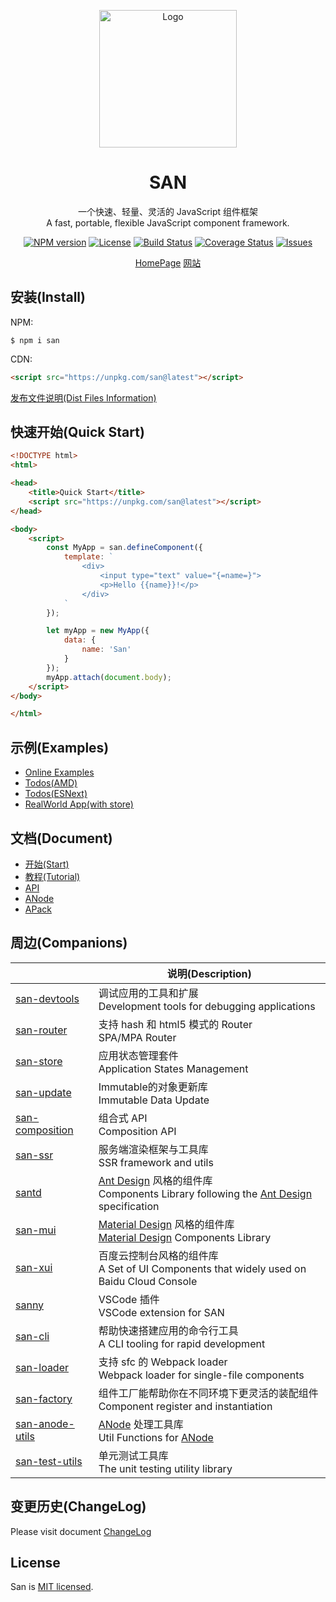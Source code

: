 <p align="center">
    <a href="https://baidu.github.io/san/">
        <img src="https://baidu.github.io/san/img/logo-colorful.svg" alt="Logo" height="220">
    </a>
</p>

<h1 align="center">SAN</h1>

<p align="center">
一个快速、轻量、灵活的 JavaScript 组件框架
<br>
A fast, portable, flexible JavaScript component framework.
</p>

<p align="center">
  <a href="https://www.npmjs.com/package/san"><img src="http://img.shields.io/npm/v/san.svg?style=flat-square" alt="NPM version"></a>
  <a href="https://www.npmjs.com/package/san"><img src="https://img.shields.io/github/license/baidu/san.svg?style=flat-square" alt="License"></a>
  <a href="https://github.com/baidu/san/actions"><img src="https://github.com/baidu/san/workflows/CI/badge.svg" alt="Build Status"></a>
  <a href="https://coveralls.io/github/baidu/san?branch=master"><img src="https://img.shields.io/coveralls/github/baidu/san.svg?style=flat-square" alt="Coverage Status"></a>
  <a href="https://github.com/baidu/san/issues"><img src="https://img.shields.io/github/issues/baidu/san.svg?style=flat-square" alt="Issues"></a>
</p>

<p align="center">
  <a href="https://baidu.github.io/san/en/index.html" target="_blank">HomePage</a>
  <a href="https://baidu.github.io/san/" target="_blank">网站</a>
</p>




## 安装(Install)

NPM:

```
$ npm i san
```

CDN:

```html
<script src="https://unpkg.com/san@latest"></script>
```

[发布文件说明(Dist Files Information)](https://github.com/baidu/san/tree/master/dist)


## 快速开始(Quick Start)

```html
<!DOCTYPE html>
<html>

<head>
    <title>Quick Start</title>
    <script src="https://unpkg.com/san@latest"></script>
</head>

<body>
    <script>
        const MyApp = san.defineComponent({
            template: `
                <div>
                    <input type="text" value="{=name=}">
                    <p>Hello {{name}}!</p>
                </div>
            `
        });

        let myApp = new MyApp({
            data: {
                name: 'San'
            }
        });
        myApp.attach(document.body);
    </script>
</body>

</html>
```

## 示例(Examples)

- [Online Examples](https://baidu.github.io/san/example/)
- [Todos(AMD)](https://github.com/baidu/san/tree/master/example/todos-amd)
- [Todos(ESNext)](https://github.com/baidu/san/tree/master/example/todos-esnext)
- [RealWorld App(with store)](https://github.com/ecomfe/san-realworld-app)

## 文档(Document)

- [开始(Start)](https://baidu.github.io/san/tutorial/start/)
- [教程(Tutorial)](https://baidu.github.io/san/tutorial/setup/)
- [API](https://baidu.github.io/san/doc/api/)
- [ANode](https://github.com/baidu/san/blob/master/doc/anode.md)
- [APack](https://github.com/baidu/san/blob/master/doc/anode-pack.md)


## 周边(Companions)

|                | 说明(Description)                          |
| --------------------- | ------------------------------- |
| [san-devtools](https://github.com/baidu/san-devtools) | 调试应用的工具和扩展<br>Development tools for debugging applications |
| [san-router](https://github.com/baidu/san-router) | 支持 hash 和 html5 模式的 Router<br>SPA/MPA Router |
| [san-store](https://github.com/baidu/san-store) | 应用状态管理套件<br>Application States Management |
| [san-update](https://github.com/baidu/san-update) | Immutable的对象更新库<br>Immutable Data Update |
| [san-composition](https://github.com/baidu/san-composition) | 组合式 API<br>Composition API |
| [san-ssr](https://baidu.github.io/san-ssr/) | 服务端渲染框架与工具库<br>SSR framework and utils |
| [santd](https://ecomfe.github.io/santd/) | [Ant Design](https://ant.design/) 风格的组件库<br>Components Library following the [Ant Design](https://ant.design/) specification |
| [san-mui](https://ecomfe.github.io/san-mui/) | [Material Design](https://www.material.io/) 风格的组件库<br>[Material Design](https://www.material.io/) Components Library |
| [san-xui](https://ecomfe.github.io/san-xui/) | 百度云控制台风格的组件库<br>A Set of UI Components that widely used on Baidu Cloud Console |
| [sanny](https://github.com/searchfe/sanny) | VSCode 插件<br>VSCode extension for SAN |
| [san-cli](https://github.com/ecomfe/san-cli) | 帮助快速搭建应用的命令行工具<br>A CLI tooling for rapid development |
| [san-loader](https://github.com/ecomfe/san-cli/tree/master/packages/san-loader) | 支持 sfc 的 Webpack loader<br>Webpack loader for single-file components |
| [san-factory](https://github.com/baidu/san-factory) | 组件工厂能帮助你在不同环境下更灵活的装配组件<br>Component register and instantiation |
| [san-anode-utils](https://github.com/ecomfe/san-anode-utils) | [ANode](https://github.com/baidu/san/blob/master/doc/anode.md) 处理工具库<br>Util Functions for [ANode](https://github.com/baidu/san/blob/master/doc/anode.md) |
| [san-test-utils](https://github.com/ecomfe/san-test-utils) | 单元测试工具库<br>The unit testing utility library |

## 变更历史(ChangeLog)

Please visit document [ChangeLog](https://github.com/baidu/san/blob/master/CHANGELOG.md)


## License

San is [MIT licensed](./LICENSE).

